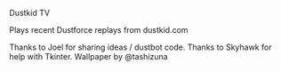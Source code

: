 Dustkid TV

Plays recent Dustforce replays from dustkid.com

Thanks to Joel for sharing ideas / dustbot code.
Thanks to Skyhawk for help with Tkinter.
Wallpaper by @tashizuna
